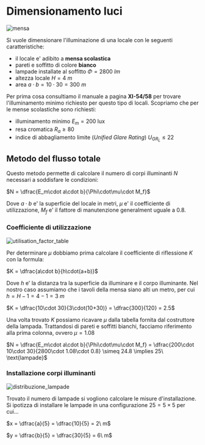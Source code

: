 # Dimensionamento luci  

![mensa](https://github.com/user-attachments/assets/d91236b0-1377-47f2-bf6a-a43ea6c06602)  

Si vuole dimensionare l'illuminazione di una locale con le seguenti caratteristiche:

* il locale e' adibito a **mensa scolastica** 
* pareti e soffitto di colore **bianco**
* lampade installate al soffitto $\Phi = 2800\ lm$
* altezza locale $H = 4\ m$
* area $a \cdot b = 10 \cdot 30 = 300\ m$

Per prima cosa consultiamo il manuale a pagina **XI-54/58** per trovare l'illuminamento minimo richiesto per questo tipo di locali. Scopriamo che per le mense scolastiche sono richiesti:  

* illuminamento minimo $E_m = 200\ \text{lux}$  
* resa cromatica $R_a \ge 80$
* indice di abbagliamento limite (*Unified Glare Rating*) $U_{GR_L} \le 22$

## Metodo del flusso totale  

Questo metodo permette di calcolare il numero di corpi illuminanti $N$ necessari a soddisfare le condizioni:  

$N = \dfrac{E_m\cdot a\cdot b}{\Phi\cdot\mu\cdot M_f}$  

Dove $a\cdot b$ e' la superficie del locale in metri, $\mu$ e' il coefficiente di utilizzazione, $M_f$ e' il fattore di manutenzione generalment uguale a $0.8$.  

### Coefficiente di utilizzazione  

![utilisation_factor_table](https://github.com/user-attachments/assets/4e59c545-1ee1-4953-92db-29591bb5e4a2)  

Per determinare $\mu$ dobbiamo prima calcolare il coefficiente di riflessione $K$ con la formula:  

$K = \dfrac{a\cdot b}{h\cdot(a+b)}$  

Dove $h$ e' la distanza tra la superficie da illuminare e il corpo illuminante. Nel nostro caso assumiamo che i tavoli della mensa siano alti un metro, per cui $h=H-1=4-1=3\ m$  


$K = \dfrac{10\cdot 30}{3\cdot(10+30)} = \dfrac{300}{120} = 2.5$  

Una volta trovato $K$ possiamo ricavare $\mu$ dalla tabella fornita dal costruttore della lampada. Trattandosi di pareti e soffitti bianchi, facciamo riferimento alla prima colonna, ovvero $\mu = 1.08$  

$N = \dfrac{E_m\cdot a\cdot b}{\Phi\cdot\mu\cdot M_f} = \dfrac{200\cdot 10\cdot 30}{2800\cdot 1.08\cdot 0.8} \simeq 24.8 \implies 25\ \text{lampade}$  

### Installazione corpi illuminanti  

![distribuzione_lampade](https://github.com/user-attachments/assets/b9bde1a4-d264-4eba-8639-fce1a98e31df)

Trovato il numero di lampade si vogliono calcolare le misure d'installazione. Si ipotizza di installare le lampade in una configurazione $25=5\times5$ per cui...  

$x = \dfrac{a}{5} = \dfrac{10}{5} = 2\ m$  

$y = \dfrac{b}{5} = \dfrac{30}{5} = 6\ m$  
